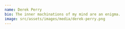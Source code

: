 ```yaml
---
name: Derek Perry
bio: The inner machinations of my mind are an enigma.
image: src/assets/images/media/derek-perry.png
---
```

